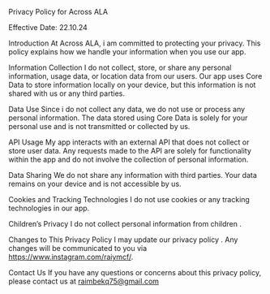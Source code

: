 Privacy Policy for Across ALA

Effective Date: 22.10.24

Introduction
At Across ALA,  i am  committed to protecting your privacy. This policy explains how we handle your information when you use our app.

Information Collection
I do not collect, store, or share any personal information, usage data, or location data from our users. Our app uses Core Data to store information locally on your device, but this information is not shared with us or any third parties.

Data Use
Since i do not collect any data, we do not use or process any personal information. The data stored using Core Data is solely for your personal use and is not transmitted or collected by us.

API Usage
My app interacts with an external API that does not collect or store user data. Any requests made to the API are solely for functionality within the app and do not involve the collection of personal information.

Data Sharing
We do not share any information with third parties. Your data remains on your device and is not accessible by us.

Cookies and Tracking Technologies
I do not use cookies or any tracking technologies in our app.

Children’s Privacy
 I do not  collect personal information from children .

Changes to This Privacy Policy
I may update our privacy policy . Any changes will be communicated to you via https://www.instagram.com/raiymcf/.

Contact Us
If you have any questions or concerns about this privacy policy, please contact us at raimbekq75@gmail.com
